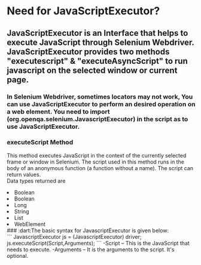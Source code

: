 # Need for JavaScriptExecutor? 

## JavaScriptExecutor is an Interface that helps to execute JavaScript through Selenium Webdriver. JavaScriptExecutor provides two methods "executescript" & "executeAsyncScript" to run javascript on the selected window or current page.
### In Selenium Webdriver, sometimes locators may not work, You can use JavaScriptExecutor to perform an desired operation on a web element. You need to import (org.openqa.selenium.JavascriptExecutor) in the script as to use JavaScriptExecutor. 
### executeScript Method <br>
This method executes JavaScript in the context of the currently selected frame or window in Selenium. The script used in this method runs in the body of an anonymous function (a function without a name). The script can return values. <br>
Data types returned are<br>  
<li>Boolean</li> <li>Boolean</li> <li>Long</li> <li>String</li><li>List</li><li>WebElement</li>
### :dart:The basic syntax for JavascriptExecutor is given below: <br> 
```
JavascriptExecutor js = (JavascriptExecutor) driver;  
js.executeScript(Script,Arguments);
```
-Script – This is the JavaScript that needs to execute.
-Arguments – It is the arguments to the script. It's optional.


